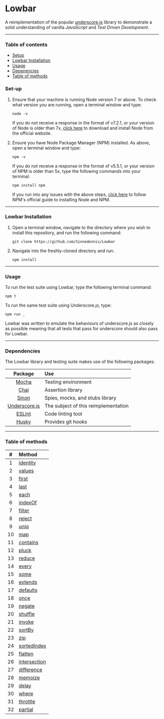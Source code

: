 # Lowbar

A reimplementation of the popular [underscore.js](http://underscorejs.org/) library to demonstrate a solid understanding of vanilla *JavaScript* and *Test Driven Development*.
___

### Table of contents

* [Setup](https://github.com/Sinnedennis/Lowbar#setup)
* [Lowbar Installation](https://github.com/Sinnedennis/Lowbar#lowbar-installation)
* [Usage](https://github.com/Sinnedennis/Lowbar#usage)
* [Depenencies](https://github.com/Sinnedennis/Lowbar#depenencies)
* [Table of methods](https://github.com/Sinnedennis/Lowbar#table-of-methods)

### Set-up

1. Ensure that your machine is running Node version 7 or above. To check what version you are running, open a terminal window and type:
    ``` 
    node -v
    ```
    If you do not receive a response in the format of v7.2.1, or your version of Node is older than 7x, [click here](https://nodejs.org/en/) to download and install Node from the official website.
   
2. Ensure you have Node Package Manager (NPM) installed. As above, open a terminal window and type:
    ``` 
    npm -v
    ```
    If you do not receive a response in the format of v5.5.1, or your version of NPM is older than 5x, type the following commands into your terminal:
    ``` 
    npm install npm
    ```
    If you run into any issues with the above steps, [click here](https://docs.npmjs.com/getting-started/installing-node) to follow NPM's official guide to installing Node and NPM.
___

### Lowbar Installation

1. Open a terminal window, navigate to the directory where you wish to install this repository, and run the following command:
    ```
    git clone https://github.com/Sinnedennis/Lowbar
    ```

2. Navigate into the freshly-cloned directory and run:
    ```
    npm install
    ```
___
### Usage
To run the test suite using Lowbar, type the following terminal command:

```
npm t
```

To run the same test suite using Underscore.js, type: 

```
npm run _
```
Lowbar was written to emulate the behaviours of underscore.js as closely as possible meaning that all tests that pass for underscore should also pass for Lowbar.
___
### Dependencies
The Lowbar library and testing suite makes use of the following packages:

|    Package    | Use          |
|:-------------:|:-------------|
| [Mocha](https://www.npmjs.com/package/mocha)                 | Testing environment |
| [Chai](https://www.npmjs.com/package/chai)                   | Assertion library |
| [Sinon](https://www.npmjs.com/package/sinon)                 | Spies, mocks, and stubs library |
| [Underscore.js](https://www.npmjs.com/package/underscore)    | The subject of this reimplementation |
| [ESLint](https://www.npmjs.com/package/eslint)               | Code linting tool |
| [Husky](https://www.npmjs.com/package/husky)                 | Provides git hooks |

___

### Table of methods

| #        | Method        |
|:-------------:|:-------------|
| 1 | [identity](http://underscorejs.org/#identity)         |
| 2 | [values](http://underscorejs.org/#values)             |
| 3 | [first](http://underscorejs.org/#first)               |
| 4 | [last](http://underscorejs.org/#last)                 |
| 5 | [each](http://underscorejs.org/#each)                 |
| 6 | [indexOf](http://underscorejs.org/#indexOf)           |
| 7 | [filter](http://underscorejs.org/#filter)             |
| 8 | [reject](http://underscorejs.org/#reject)             |
| 9 | [uniq](http://underscorejs.org/#uniq)                 |
| 10| [map](http://underscorejs.org/#map)                   |
| 11| [contains](http://underscorejs.org/#contains)         |
| 12| [pluck](http://underscorejs.org/#pluck)               |
| 13| [reduce](http://underscorejs.org/#reduce)             |
| 14| [every](http://underscorejs.org/#every)               |
| 15| [some](http://underscorejs.org/#some)                 |
| 16| [extends](http://underscorejs.org/#extends)           |
| 17| [defaults](http://underscorejs.org/#defaults)         |
| 18| [once](http://underscorejs.org/#once)                 |
| 19| [negate](http://underscorejs.org/#negate)             |
| 20| [shuffle](http://underscorejs.org/#shuffle)           |
| 21| [invoke](http://underscorejs.org/#invoke)             |
| 22| [sortBy](http://underscorejs.org/#sortBy)             |
| 23| [zip](http://underscorejs.org/#zip)                   |
| 24| [sortedIndex](http://underscorejs.org/#sortedIndex)   |
| 25| [flatten](http://underscorejs.org/#flatten)           |
| 26| [intersection](http://underscorejs.org/#intersection) |
| 27| [difference](http://underscorejs.org/#difference)     |
| 28| [memoize](http://underscorejs.org/#memoize)           |
| 29| [delay](http://underscorejs.org/#delay)               |
| 30| [where](http://underscorejs.org/#where)               |
| 31| [throttle](http://underscorejs.org/#throttle)         |
| 32| [partial](http://underscorejs.org/#partial)           |
